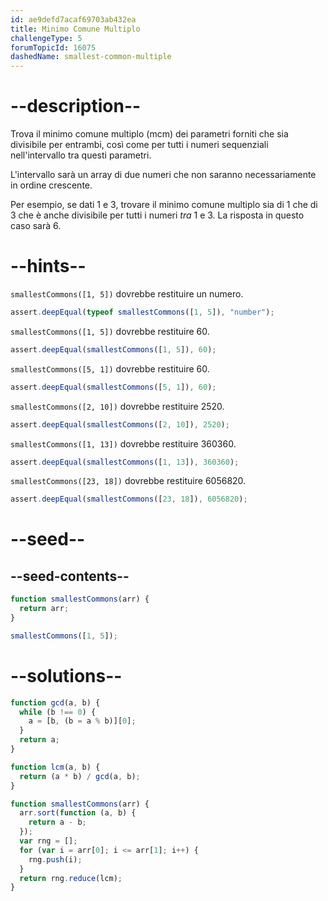 ```yaml
---
id: ae9defd7acaf69703ab432ea
title: Minimo Comune Multiplo
challengeType: 5
forumTopicId: 16075
dashedName: smallest-common-multiple
---
```


# --description--

Trova il minimo comune multiplo (mcm) dei parametri forniti che sia divisibile per entrambi, così come per tutti i numeri sequenziali nell'intervallo tra questi parametri.

L'intervallo sarà un array di due numeri che non saranno necessariamente in ordine crescente.

Per esempio, se dati 1 e 3, trovare il minimo comune multiplo sia di 1 che di 3 che è anche divisibile per tutti i numeri _tra_ 1 e 3. La risposta in questo caso sarà 6.

# --hints--

`smallestCommons([1, 5])` dovrebbe restituire un numero.

```js
assert.deepEqual(typeof smallestCommons([1, 5]), "number");
```

`smallestCommons([1, 5])` dovrebbe restituire 60.

```js
assert.deepEqual(smallestCommons([1, 5]), 60);
```

`smallestCommons([5, 1])` dovrebbe restituire 60.

```js
assert.deepEqual(smallestCommons([5, 1]), 60);
```

`smallestCommons([2, 10])` dovrebbe restituire 2520.

```js
assert.deepEqual(smallestCommons([2, 10]), 2520);
```

`smallestCommons([1, 13])` dovrebbe restituire 360360.

```js
assert.deepEqual(smallestCommons([1, 13]), 360360);
```

`smallestCommons([23, 18])` dovrebbe restituire 6056820.

```js
assert.deepEqual(smallestCommons([23, 18]), 6056820);
```

# --seed--

## --seed-contents--

```js
function smallestCommons(arr) {
  return arr;
}

smallestCommons([1, 5]);
```

# --solutions--

```js
function gcd(a, b) {
  while (b !== 0) {
    a = [b, (b = a % b)][0];
  }
  return a;
}

function lcm(a, b) {
  return (a * b) / gcd(a, b);
}

function smallestCommons(arr) {
  arr.sort(function (a, b) {
    return a - b;
  });
  var rng = [];
  for (var i = arr[0]; i <= arr[1]; i++) {
    rng.push(i);
  }
  return rng.reduce(lcm);
}
```
